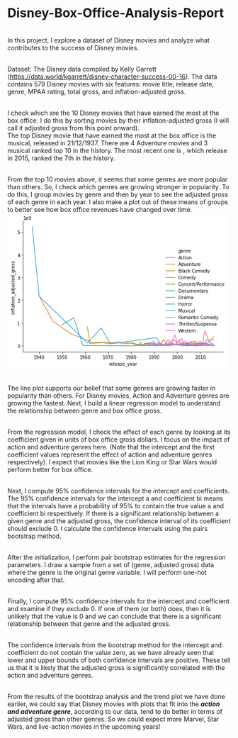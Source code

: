# Disney-Box-Office-Analysis-Report

<br> In this project, I explore a dataset of Disney movies and analyze what contributes to the success of Disney movies.

<br> Dataset: The Disney data compiled by Kelly Garrett (https://data.world/kgarrett/disney-character-success-00-16). The data contains 579 Disney movies with six features: movie title, release date, genre, MPAA rating, total gross, and inflation-adjusted gross.

<br> I check which are the 10 Disney movies that have earned the most at the box office. I do this by sorting movies by their inflation-adjusted gross (I will call it adjusted gross from this point onward).
<br> The top Disney movie that have earned the most at the box office is the musical, <Snow White and the Seven Dwarfs> released in 21/12/1937. There are 4 Adventure movies and 3 musical ranked top 10 in the history. The most recent one is <Star Wars Ep. VII: The Force Awakens>, which release in 2015, ranked the 7th in the history.

<br>From the top 10 movies above, it seems that some genres are more popular than others. So, I check which genres are growing stronger in popularity. To do this, I group movies by genre and then by year to see the adjusted gross of each genre in each year. I also make a plot out of these means of groups to better see how box office revenues have changed over time.
<img alt="My Image" src="plot.png" />

<br>The line plot supports our belief that some genres are growing faster in popularity than others. For Disney movies, Action and Adventure genres are growing the fastest. Next, I build a linear regression model to understand the relationship between genre and box office gross.

<br>From the regression model, I check the effect of each genre by looking at its coefficient given in units of box office gross dollars. I focus on the impact of action and adventure genres here. (Note that the intercept and the first coefficient values represent the effect of action and adventure genres respectively). I expect that movies like the Lion King or Star Wars would perform better for box office.

<br>Next, I compute 95% confidence intervals for the intercept and coefficients. The 95% confidence intervals for the intercept a and coefficient bi means that the intervals have a probability of 95% to contain the true value a and coefficient bi respectively. If there is a significant relationship between a given genre and the adjusted gross, the confidence interval of its coefficient should exclude 0. I calculate the confidence intervals using the pairs bootstrap method.

<br>After the initialization, I perform pair bootstrap estimates for the regression parameters. I draw a sample from a set of (genre, adjusted gross) data where the genre is the original genre variable. I will perform one-hot encoding after that.

<br> Finally, I compute 95% confidence intervals for the intercept and coefficient and examine if they exclude 0. If one of them (or both) does, then it is unlikely that the value is 0 and we can conclude that there is a significant relationship between that genre and the adjusted gross.

<br> The confidence intervals from the bootstrap method for the intercept and coefficient do not contain the value zero, as we have already seen that lower and upper bounds of both confidence intervals are positive. These tell us that it is likely that the adjusted gross is significantly correlated with the action and adventure genres.

<br> From the results of the bootstrap analysis and the trend plot we have done earlier, we could say that Disney movies with plots that fit into the <b><i>action and adventure genre</i></b>, according to our data, tend to do better in terms of adjusted gross than other genres. So we could expect more Marvel, Star Wars, and live-action movies in the upcoming years!
